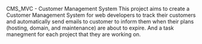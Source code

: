 CMS_MVC - Customer Management System
This project aims to create a Customer Management System for web developers to track their customers and automatically send emails to customer to inform them when their plans (hosting, domain, and maintenance) are about to expire.
And a task manegment for each project that they are working on. 
